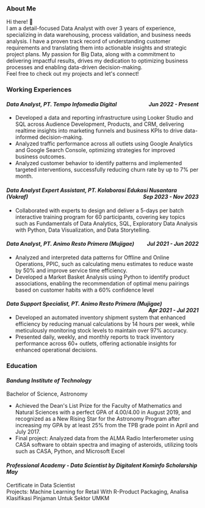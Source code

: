 ### About Me
Hi there! 👋
<br>I am a detail-focused Data Analyst with over 3 years of experience, specializing in data warehousing, process validation, and business needs analysis. I have a proven track record of understanding customer requirements and translating them into actionable insights and strategic project plans. My passion for Big Data, along with a commitment to delivering impactful results, drives my dedication to optimizing business processes and enabling data-driven decision-making.
<br>Feel free to check out my projects and let's connect!

### Working Experiences
#### *Data Analyst, PT. Tempo Infomedia Digital <span style="float:right;">Jun 2022 - Present</span>*
- Developed a data and reporting infrastructure using Looker Studio and SQL across Audience Development, Products, and CRM, delivering realtime insights into marketing funnels and business KPIs to drive data-informed decision-making.
- Analyzed traffic performance across all outlets using Google Analytics and Google Search Console, optimizing strategies for improved business
outcomes.
- Analyzed customer behavior to identify patterns and implemented targeted interventions, successfully reducing churn rate by up to 7% per month.

#### *Data Analyst Expert Assistant, PT. Kolaborasi Edukasi Nusantara (Vokraf) <span style="float:right;">Sep 2023 - Nov 2023</span>*
- Collaborated with experts to design and deliver a 5-days per batch interactive training program for 60 participants, covering key topics such as Fundamentals of Data Analytics, SQL, Exploratory Data Analysis with Python, Data Visualization, and Data Storytelling.

#### *Data Analyst, PT. Animo Resto Primera (Mujigae) <span style="float:right;">Jul 2021 - Jun 2022</span>*
- Analyzed and interpreted data patterns for Offline and Online Operations, PPIC, such as calculating menu estimates to reduce waste by 50% and improve service time efficiency.
- Developed a Market Basket Analysis using Python to identify product associations, enabling the recommendation of optimal menu pairings based on customer habits with a 60% confidence level

#### *Data Support Specialist, PT. Animo Resto Primera (Mujigae) <span style="float:right;">Apr 2021 - Jul 2021</span>*
- Developed an automated inventory shipment system that enhanced efficiency by reducing manual calculations by 14 hours per week, while meticulously monitoring stock levels to maintain over 97% accuracy.
- Presented daily, weekly, and monthly reports to track inventory performance across 60+ outlets, offering actionable insights for enhanced operational decisions.

### Education
#### *Bandung Institute of Technology*
Bachelor of Science, Astronomy <br>
- Achieved the Dean's List Prize for the Faculty of Mathematics and Natural Sciences with a perfect GPA of 4.00/4.00 in August 2019, and recognized as a New Rising Star for the Astronomy Program after increasing my GPA by at least 25% from the TPB grade point in April and July 2017.
- Final project: Analyzed data from the ALMA Radio Interferometer using CASA software to obtain spectra and imaging of asteroids, utilizing tools such as CASA, Python, and Microsoft Excel

#### *Professional Academy - Data Scientist by Digitalent Kominfo Scholarship May*
Certificate in Data Scientist
<br>Projects: Machine Learning for Retail With R-Product Packaging, Analisa Klasifikasi Pinjaman Untuk Sektor UMKM
